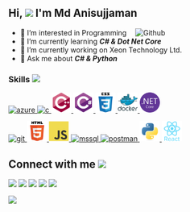 

## Hi, <img src = "https://raw.githubusercontent.com/MartinHeinz/MartinHeinz/master/wave.gif" width = 25px> I'm Md Anisujjaman
<img width="50%" align="right" alt="Github" src="https://raw.githubusercontent.com/onimur/.github/master/.resources/git-header.svg" />



- 👀 I’m interested in Programming
- 🌱 I’m currently learning ***C# & Dot Net Core***
- 🔭 I’m currently working on Xeon Technology Ltd.
- 💬 Ask me about ***C# & Python***


<h3> <b>Skills <img src = "https://media2.giphy.com/media/QssGEmpkyEOhBCb7e1/giphy.gif?cid=ecf05e47a0n3gi1bfqntqmob8g9aid1oyj2wr3ds3mg700bl&rid=giphy.gif" width = 25px> </b></h3>
<p align="left"> <a href="https://azure.microsoft.com/en-in/" target="_blank" rel="noreferrer"> <img src="https://www.vectorlogo.zone/logos/microsoft_azure/microsoft_azure-icon.svg" alt="azure" width="40" height="40"/> </a> <a href="https://graphql.org/" target="_blank" rel="noreferrer"> <img src="https://img.icons8.com/color/48/000000/graphql.png" alt="c" width="40" height="40"/> </a> <a href="https://www.w3schools.com/cpp/" target="_blank" rel="noreferrer"> <img src="https://raw.githubusercontent.com/devicons/devicon/master/icons/cplusplus/cplusplus-original.svg" alt="cplusplus" width="40" height="40"/> </a> <a href="https://docs.microsoft.com/en-us/dotnet/csharp/" target="_blank" rel="noreferrer"> <img src="https://raw.githubusercontent.com/devicons/devicon/master/icons/csharp/csharp-original.svg" alt="csharp" width="40" height="40"/> </a> <a href="https://www.w3schools.com/css/" target="_blank" rel="noreferrer"> <img src="https://raw.githubusercontent.com/devicons/devicon/master/icons/css3/css3-original-wordmark.svg" alt="css3" width="40" height="40"/> </a> <a href="https://www.docker.com/" target="_blank" rel="noreferrer"> <img src="https://raw.githubusercontent.com/devicons/devicon/master/icons/docker/docker-original-wordmark.svg" alt="docker" width="40" height="40"/> </a> <a href="https://dotnet.microsoft.com/" target="_blank" rel="noreferrer"> <img src="https://github.com/devicons/devicon/blob/master/icons/dotnetcore/dotnetcore-original.svg" alt="dotnet" width="40" height="40"/> </a> </p> <p align="left">  <a href="https://git-scm.com/" target="_blank" rel="noreferrer"> <img src="https://www.vectorlogo.zone/logos/git-scm/git-scm-icon.svg" alt="git" width="40" height="40"/> </a> <a href="https://www.w3.org/html/" target="_blank" rel="noreferrer"> <img src="https://raw.githubusercontent.com/devicons/devicon/master/icons/html5/html5-original-wordmark.svg" alt="html5" width="40" height="40"/> </a> <a href="https://developer.mozilla.org/en-US/docs/Web/JavaScript" target="_blank" rel="noreferrer"> <img src="https://raw.githubusercontent.com/devicons/devicon/master/icons/javascript/javascript-original.svg" alt="javascript" width="40" height="40"/> </a> <a href="https://www.microsoft.com/en-us/sql-server" target="_blank" rel="noreferrer"> <img src="https://www.svgrepo.com/show/303229/microsoft-sql-server-logo.svg" alt="mssql" width="40" height="40"/> </a> <a href="https://postman.com" target="_blank" rel="noreferrer"> <img src="https://www.vectorlogo.zone/logos/getpostman/getpostman-icon.svg" alt="postman" width="40" height="40"/> </a> <a href="https://www.python.org" target="_blank" rel="noreferrer"> <img src="https://raw.githubusercontent.com/devicons/devicon/master/icons/python/python-original.svg" alt="python" width="40" height="40"/> </a> <a href="https://reactjs.org/" target="_blank" rel="noreferrer"> <img src="https://raw.githubusercontent.com/devicons/devicon/master/icons/react/react-original-wordmark.svg" alt="react" width="40" height="40"/> </a></p>
 
  
<h2> Connect with me <img src='https://raw.githubusercontent.com/ShahriarShafin/ShahriarShafin/main/Assets/handshake.gif' width="50px"></h2>

<a href = "https://www.linkedin.com/in/md-anisujjaman/"><img src="https://img.icons8.com/fluent/48/000000/linkedin.png"/></a>
<a href = "https://www.facebook.com/Anisujjaman.Md"><img src="https://img.icons8.com/fluency/48/000000/facebook-new.png"/></a>
<a href = "https://twitter.com/md_anisujjaman"><img src="https://img.icons8.com/fluency/48/000000/twitter.png"/></a>
<a href = "https://www.instagram.com/md_anisujjaman/"><img src="https://img.icons8.com/fluent/48/000000/instagram-new.png"/></a>
<a href="mailto:Contact.anisujjaman@gmail.com"><img src="https://img.icons8.com/color/48/000000/gmail-new.png"/></a>
  
   <img height="161em" src="https://github-readme-stats.vercel.app/api/top-langs/?username=anisujjaman-md&layout=compact&langs_count=7&theme=react&border_radius=4&hide_border=true"/>
<!---
Anisujjaman-Md/Anisujjaman-Md is a ✨ special ✨ repository because its `README.md` (this file) appears on your GitHub profile.
You can click the Preview link to take a look at your changes.
--->
